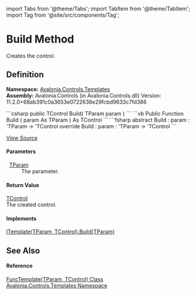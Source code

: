 import Tabs from '@theme/Tabs'; 
import TabItem from '@theme/TabItem'; 
import Tag from '@site/src/components/Tag'; 

# Build Method


Creates the control.



## Definition
**Namespace:** <a href="N_Avalonia_Controls_Templates">Avalonia.Controls.Templates</a>  
**Assembly:** Avalonia.Controls (in Avalonia.Controls.dll) Version: 11.2.0+68ab391c0a3653e0722638e29fcbd9633c7fd386

<Tabs groupId="api-code-preview">
<TabItem value="csharp" label="C#">
```csharp
public TControl Build(
	TParam param
)
```
</TabItem>
<TabItem value="vb" label="VB">
```vb
Public Function Build ( 
	param As TParam
) As TControl
```
</TabItem>
<TabItem value="fsharp" label="F#">
```fsharp
abstract Build : 
        param : 'TParam -> 'TControl 
override Build : 
        param : 'TParam -> 'TControl 
```
</TabItem>
</Tabs>



<a href="https://github.com/AvaloniaUI/Avalonia/tree/master/srcAvalonia.Controls/Templates/FuncTemplate%602.cs#L32" title="View the source code">View Source</a>



#### Parameters
<dl><dt>  <a href="T_Avalonia_Controls_Templates_FuncTemplate_2">TParam</a></dt><dd>The parameter.</dd></dl>

#### Return Value
<a href="T_Avalonia_Controls_Templates_FuncTemplate_2">TControl</a>  
The created control.

#### Implements
<a href="M_Avalonia_Controls_Templates_ITemplate_2_Build">ITemplate(TParam, TControl).Build(TParam)</a>  


## See Also


#### Reference
<a href="T_Avalonia_Controls_Templates_FuncTemplate_2">FuncTemplate(TParam, TControl) Class</a>  
<a href="N_Avalonia_Controls_Templates">Avalonia.Controls.Templates Namespace</a>  
